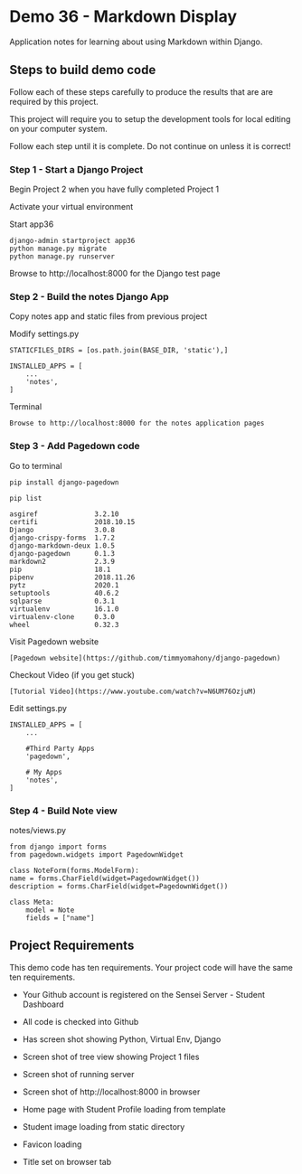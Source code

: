 # Demo 36 - Markdown Display

Application notes for learning about using Markdown within Django.




## Steps to build demo code

Follow each of these steps carefully to produce the results that are
are required by this project.  

This project will require you to setup the development tools for local
editing on your computer system.

Follow each step until it is complete.  Do not continue on unless it
is correct!


### Step 1 - Start a Django Project

Begin Project 2 when you have fully completed Project 1

Activate your virtual environment

Start app36
    
    django-admin startproject app36
    python manage.py migrate 
    python manage.py runserver
    
Browse to http://localhost:8000 for the Django test page


### Step 2 - Build the notes Django App

Copy notes app and static files from previous project

Modify settings.py

    STATICFILES_DIRS = [os.path.join(BASE_DIR, 'static'),]

    INSTALLED_APPS = [
        ...
        'notes',
    ]
    
Terminal

    Browse to http://localhost:8000 for the notes application pages
    

### Step 3 - Add Pagedown code

Go to terminal

    pip install django-pagedown
    
    pip list
    
    asgiref              3.2.10    
    certifi              2018.10.15
    Django               3.0.8     
    django-crispy-forms  1.7.2     
    django-markdown-deux 1.0.5     
    django-pagedown      0.1.3     
    markdown2            2.3.9     
    pip                  18.1      
    pipenv               2018.11.26
    pytz                 2020.1    
    setuptools           40.6.2    
    sqlparse             0.3.1     
    virtualenv           16.1.0    
    virtualenv-clone     0.3.0     
    wheel                0.32.3    

Visit Pagedown website

    [Pagedown website](https://github.com/timmyomahony/django-pagedown)
    
Checkout Video (if you get stuck)

    [Tutorial Video](https://www.youtube.com/watch?v=N6UM76OzjuM)

Edit settings.py

    INSTALLED_APPS = [
        ...
    
        #Third Party Apps
        'pagedown',
        
        # My Apps
        'notes',
    ]
    
### Step 4 - Build Note view

notes/views.py

    from django import forms
    from pagedown.widgets import PagedownWidget
    
    class NoteForm(forms.ModelForm):
    name = forms.CharField(widget=PagedownWidget())
    description = forms.CharField(widget=PagedownWidget())

    class Meta:
        model = Note
        fields = ["name"]
        
        
    
## Project Requirements

This demo code has ten requirements.   Your project code will have the same ten requirements.

* Your Github account is registered on the Sensei Server - Student Dashboard
* All code is checked into Github
* Has screen shot showing Python, Virtual Env, Django
* Screen shot of tree view showing Project 1 files
* Screen shot of running server

* Screen shot of http://localhost:8000 in browser
* Home page with Student Profile loading from template
* Student image loading from static directory
* Favicon loading
* Title set on browser tab


